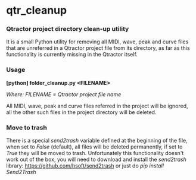 # qtr_cleanup
### Qtractor project directory clean-up utility

It is a small Python utility for removing all MIDI, wave, peak and curve files that are unreferred in a Qtractor project file from its directory, as far as this functionality is currently missing in the Qtractor itself.

### Usage
**[python] folder_cleanup.py \<FILENAME\>**

*Where: FILENAME = Qtractor project file name*

All MIDI, wave, peak and curve files referred in the project will be ignored, all the other such files in the project directory will be deleted.

### Move to trash

There is a special *send2trash* variable defined at the beginning of the file, when set to *False* (default), all files will be deleted permanently, if set to *True* they will be moved to trash. Unfortunately this functionality doesn't work out of the box, you will need to download and install the *send2trash* library: https://github.com/hsoft/send2trash or just do *pip install Send2Trash*
